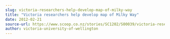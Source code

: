 ```yaml
---
slug: victoria-researchers-help-develop-map-of-milky-way
title: "Victoria researchers help develop map of Milky Way"
date: 2012-02-21
source-url: https://www.scoop.co.nz/stories/SC1202/S00039/victoria-researchers-help-develop-map-of-milky-way.htm
author: victoria-university-of-wellington
---
```

